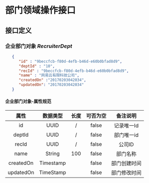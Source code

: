 # 部门领域操作接口
## 接口定义
### 企业部门对象 *RecruiterDept*
```json
   {
      "id" : "9beccfcb-f80d-4efb-b46d-e60b0bfad8d9",
      "deptId" : "10",
      "recId" : "9beccfcb-f80d-4efb-b46d-e60b0bfad8d9",
      "name" : "网易云有限科技公司",
      "createdOn" :"20170203042034",
      "updatedOn": "20170203042034"
   }
```
#### 企业部门对象-属性规范
|属性|数据类型|长度|可否为空|备注说明|
|:----:|:----:|:----:|:----:|:------:|
|id|UUID|/|false|记录唯一Id|
|deptId|UUID|/|false|部门唯一id|
|recId|UUID|/|false|公司ID|
|name|String|100|false|部门名称|
|createdOn|Timestamp||false|部门创建时间|
|updatedOn|TimeStamp||false|部门修改时间|